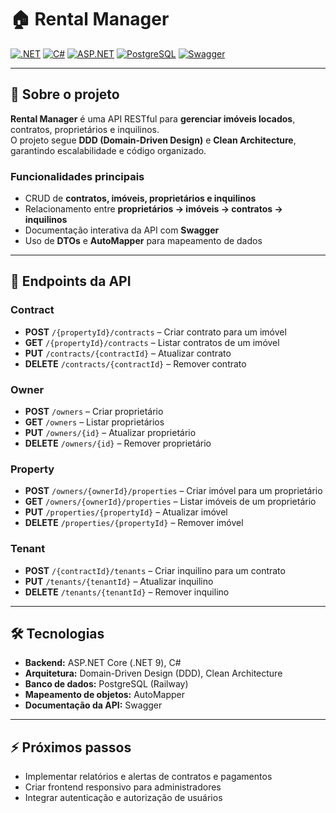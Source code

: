 # 🏠 Rental Manager

[![.NET](https://img.shields.io/badge/.NET-9.0-blue)](https://dotnet.microsoft.com/pt-br/) 
[![C#](https://img.shields.io/badge/C%23-239120?style=flat&logo=c-sharp&logoColor=white)](https://docs.microsoft.com/pt-br/dotnet/csharp/)
[![ASP.NET](https://img.shields.io/badge/ASP.NET-512BD4?style=flat&logo=dotnet&logoColor=white)](https://dotnet.microsoft.com/pt-br/apps/aspnet)
[![PostgreSQL](https://img.shields.io/badge/PostgreSQL-4169E1?style=flat&logo=postgresql&logoColor=white)](https://www.postgresql.org/)
[![Swagger](https://img.shields.io/badge/Swagger-85EA2D?style=flat&logo=swagger&logoColor=white)](https://swagger.io/)

---

## 📖 Sobre o projeto

**Rental Manager** é uma API RESTful para **gerenciar imóveis locados**, contratos, proprietários e inquilinos.  
O projeto segue **DDD (Domain-Driven Design)** e **Clean Architecture**, garantindo escalabilidade e código organizado.

### Funcionalidades principais
- CRUD de **contratos, imóveis, proprietários e inquilinos**  
- Relacionamento entre **proprietários → imóveis → contratos → inquilinos**  
- Documentação interativa da API com **Swagger**  
- Uso de **DTOs** e **AutoMapper** para mapeamento de dados  

---

## 🔗 Endpoints da API

### Contract
- **POST** `/{propertyId}/contracts` – Criar contrato para um imóvel  
- **GET** `/{propertyId}/contracts` – Listar contratos de um imóvel  
- **PUT** `/contracts/{contractId}` – Atualizar contrato  
- **DELETE** `/contracts/{contractId}` – Remover contrato  

### Owner
- **POST** `/owners` – Criar proprietário  
- **GET** `/owners` – Listar proprietários  
- **PUT** `/owners/{id}` – Atualizar proprietário  
- **DELETE** `/owners/{id}` – Remover proprietário  

### Property
- **POST** `/owners/{ownerId}/properties` – Criar imóvel para um proprietário  
- **GET** `/owners/{ownerId}/properties` – Listar imóveis de um proprietário  
- **PUT** `/properties/{propertyId}` – Atualizar imóvel  
- **DELETE** `/properties/{propertyId}` – Remover imóvel  

### Tenant
- **POST** `/{contractId}/tenants` – Criar inquilino para um contrato  
- **PUT** `/tenants/{tenantId}` – Atualizar inquilino  
- **DELETE** `/tenants/{tenantId}` – Remover inquilino  

---

## 🛠 Tecnologias

- **Backend:** ASP.NET Core (.NET 9), C#  
- **Arquitetura:** Domain-Driven Design (DDD), Clean Architecture  
- **Banco de dados:** PostgreSQL (Railway)  
- **Mapeamento de objetos:** AutoMapper  
- **Documentação da API:** Swagger  

---

## ⚡ Próximos passos

- Implementar relatórios e alertas de contratos e pagamentos  
- Criar frontend responsivo para administradores  
- Integrar autenticação e autorização de usuários  
